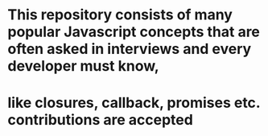 # This repository consists of many popular Javascript concepts that are often asked in interviews and every developer must know, 
 # like closures, callback, promises etc. contributions are accepted 


